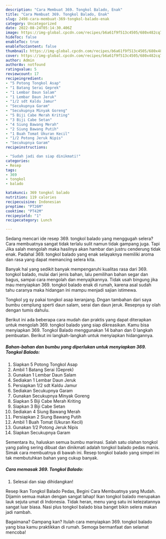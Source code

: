 ```yaml
---
description: "Cara Membuat 369. Tongkol Balado, Enak"
title: "Cara Membuat 369. Tongkol Balado, Enak"
slug: 2498-cara-membuat-369-tongkol-balado-enak
category: Uncategorized
date: 2022-08-24T05:14:30.406Z
image: https://img-global.cpcdn.com/recipes/b6a61f9f513c4505/680x482cq70/369-tongkol-balado-foto-resep-utama.jpg
hideToc: false
enableToc: true
enableTocContent: false
thumbnail: https://img-global.cpcdn.com/recipes/b6a61f9f513c4505/680x482cq70/369-tongkol-balado-foto-resep-utama.jpg
cover: https://img-global.cpcdn.com/recipes/b6a61f9f513c4505/680x482cq70/369-tongkol-balado-foto-resep-utama.jpg
author: Admin
authorAv: notfound
ratingvalue: 5
reviewcount: 17
recipeingredient:
- "5 Potong Tongkol Asap"
- "1 Batang Serai Geprek"
- "1 Lembar Daun Salam"
- "1 Lembar Daun Jeruk"
- "1/2 sdt Kaldu Jamur"
- "Secukupnya Garam"
- "Secukupnya Minyak Goreng"
- "5 Biji Cabe Merah Kriting"
- "3 Biji Cabe Setan"
- "4 Siung Bawang Merah"
- "2 Siung Bawang Putih"
- "1 Buah Tomat Ukuran Kecil"
- "1/2 Potong Jeruk Nipis"
- "Secukupnya Garam"
recipeinstructions:

- "Sudah jadi dan siap dinikmati!"
categories:
- Resep
tags:
- 369
- tongkol
- balado

katakunci: 369 tongkol balado 
nutrition: 119 calories
recipecuisine: Indonesian
preptime: "PT26M"
cooktime: "PT42M"
recipeyield: "1"
recipecategory: Lunch

---
```



Sedang mencari ide resep 369. tongkol balado yang menggugah selera? Cara membuatnya sangat tidak terlalu sulit namun tidak gampang juga. Tapi Jika salah mengolah maka hasilnya akan hambar dan justru cenderung tidak enak. Padahal 369. tongkol balado yang enak selayaknya memiliki aroma dan rasa yang dapat memancing selera kita.


Banyak hal yang sedikit banyak mempengaruhi kualitas rasa dari 369. tongkol balado, mulai dari jenis bahan, lalu pemilihan bahan segar dan bagus, sampai cara mengolah dan menyajikannya. Tidak usah bingung jika mau menyiapkan 369. tongkol balado enak di rumah, karena asal sudah tahu caranya maka hidangan ini mampu menjadi sajian istimewa.

Tongkol yg sy pakai tongkol asap keranjang. Dngan tambahan dari saya bumbu cemplung sperti daun salam, serai dan daun jeruk. Resepnya sy olah dengan tumis dahulu.


Berikut ini ada beberapa cara mudah dan praktis yang dapat diterapkan untuk mengolah 369. tongkol balado yang siap dikreasikan. Kamu bisa menyiapkan 369. Tongkol Balado menggunakan 14 bahan dan 0 langkah pembuatan. Berikut ini langkah-langkah untuk menyiapkan hidangannya.

<!--inarticleads1-->

##### Bahan-bahan dan bumbu yang diperlukan untuk menyiapkan 369. Tongkol Balado:

1. Siapkan 5 Potong Tongkol Asap
1. Ambil 1 Batang Serai (Geprek)
1. Gunakan 1 Lembar Daun Salam
1. Sediakan 1 Lembar Daun Jeruk
1. Persiapkan 1/2 sdt Kaldu Jamur
1. Sediakan Secukupnya Garam
1. Gunakan Secukupnya Minyak Goreng
1. Siapkan 5 Biji Cabe Merah Kriting
1. Siapkan 3 Biji Cabe Setan
1. Sediakan 4 Siung Bawang Merah
1. Persiapkan 2 Siung Bawang Putih
1. Ambil 1 Buah Tomat (Ukuran Kecil)
1. Gunakan 1/2 Potong Jeruk Nipis
1. Siapkan Secukupnya Garam


Sementara itu, haluskan semua bumbu marinasi. Salah satu olahan tongkol yang paling sering dibuat dan dinikmati adalah tongkol balado pedas manis. Simak cara membuatnya di bawah ini. Resep tongkol balado yang simpel ini tak membutuhkan bahan yang cukup banyak. 

<!--inarticleads2-->

##### Cara memasak 369. Tongkol Balado:


1. Selesai dan siap dihidangkan!

Resep Ikan Tongkol Balado Pedas, Begini Cara Membuatnya yang Mudah. Dijamin semua makan dengan sangat lahap! Ikan tongkol balado merupakan lauk sejuta umat di Indonesia. Tidak heran, menu yang satu ini kelezatannya sangat luar biasa. Nasi plus tongkol balado bisa banget bikin selera makan jadi nambah. 

Bagaimana? Gampang kan? Itulah cara menyiapkan 369. tongkol balado yang bisa kamu praktikkan di rumah. Semoga bermanfaat dan selamat mencoba!
